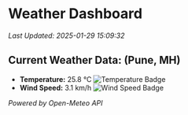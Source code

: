 
# Weather Dashboard

_Last Updated: 2025-01-29 15:09:32_

## Current Weather Data: (Pune, MH)
- **Temperature:** 25.8 °C ![Temperature Badge](https://img.shields.io/badge/Temperature-Medium%20Temp-green)
- **Wind Speed:** 3.1 km/h ![Wind Speed Badge](https://img.shields.io/badge/Wind%20Speed-Low%20Wind-blue)

*Powered by Open-Meteo API*
